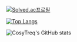 

[![Solved.ac프로필](http://mazassumnida.wtf/api/v2/generate_badge?boj=cosytreq)](https://solved.ac/cosytreq)

[![Top Langs](https://github-readme-stats.vercel.app/api/top-langs/?username=arewena&layout=compact)](https://github.com/arewena/github-readme-stats)

![CosyTreq's GitHub stats](https://github-readme-stats.vercel.app/api?username=arewena&show_icons=true&theme=radical)
